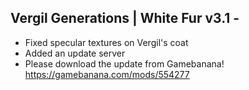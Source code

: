 ## Vergil Generations | White Fur v3.1 - 
- Fixed specular textures on Vergil's coat
- Added an update server
- Please download the update from Gamebanana! https://gamebanana.com/mods/554277
